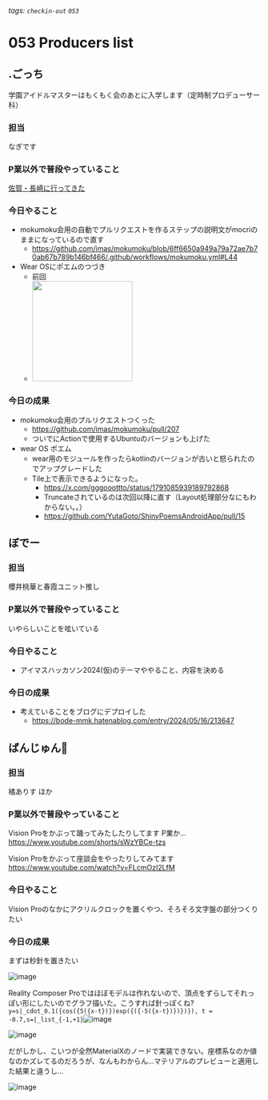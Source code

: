 ###### tags: `checkin-out` `053`

# 053 Producers list

## .ごっち

学園アイドルマスターはもくもく会のあとに入学します（定時制プロデューサー科）

### 担当

なぎです

### P業以外で普段やっていること

[佐賀・長崎に行ってきた](https://bsky.app/profile/yougoto.dev/post/3ks2uidwotj2p)

### 今日やること

- mokumoku会用の自動でプルリクエストを作るステップの説明文がmocriのままになっているので直す
  - https://github.com/imas/mokumoku/blob/6ff6650a949a79a72ae7b70ab67b789b146bf466/.github/workflows/mokumoku.yml#L44
- Wear OSにポエムのつづき
  - 前回
  - <img width="200" src="https://hackmd.io/_uploads/SkwbP5RlA.jpg" />

### 今日の成果

- mokumoku会用のプルリクエストつくった
  - https://github.com/imas/mokumoku/pull/207
  - ついでにActionで使用するUbuntuのバージョンも上げた
- wear OS ポエム
  - wear用のモジュールを作ったらkotlinのバージョンが古いと怒られたのでアップグレードした
  - Tile上で表示できるようになった。
    - https://x.com/gggooottto/status/1791085939189792868
    - Truncateされているのは次回以降に直す（Layout処理部分なにもわからない。。）
    - https://github.com/YutaGoto/ShinyPoemsAndroidApp/pull/15

## ぼでー

### 担当

櫻井桃華と春霞ユニット推し

### P業以外で普段やっていること

いやらしいことを呟いている

### 今日やること

- アイマスハッカソン2024(仮)のテーマややること、内容を決める

### 今日の成果

- 考えていることをブログにデプロイした
  - https://bode-mmk.hatenablog.com/entry/2024/05/16/213647

## ばんじゅん🍓

### 担当

橘ありす
ほか

### P業以外で普段やっていること

Vision Proをかぶって踊ってみたしたりしてます P業か... https://www.youtube.com/shorts/sWzYBCe-tzs

Vision Proをかぶって座談会をやったりしてみてます https://www.youtube.com/watch?v=FLcmOzI2LfM

### 今日やること

Vision Proのなかにアクリルクロックを置くやつ、そろそろ文字盤の部分つくりたい

### 今日の成果

まずは秒針を置きたい

![image](https://hackmd.io/_uploads/rkwqltXmR.png)

Reality Composer Proではほぼモデルは作れないので、頂点をずらしてそれっぽい形にしたいのでグラフ描いた。こうすれば針っぽくね? `y=s|_cdot_0.1({cos({5({x-t})})exp({({-5({x-t})})})}), t = -0.7,s=|_list_{-1,+1}`![image](https://hackmd.io/_uploads/HJb1zYmX0.png)


![image](https://hackmd.io/_uploads/SJzReYX7A.png)

だがしかし、こいつが全然MaterialXのノードで実装できない。座標系なのか値なのかズレてるのだろうが、なんもわからん...マテリアルのプレビューと適用した結果と違うし...

![image](https://hackmd.io/_uploads/BJbxZF7QA.png)
